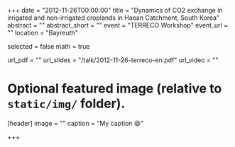 +++
date = "2012-11-26T00:00:00"
title = "Dynamics of CO2 exchange in irrigated and non-irrigated croplands in Haean Catchment, South Korea"
abstract = ""
abstract_short = ""
event = "TERRECO Workshop"
event_url = ""
location = "Bayreuth"

selected = false
math = true

url_pdf = ""
url_slides = "/talk/2012-11-26-terreco-en.pdf"
url_video = ""

# Optional featured image (relative to `static/img/` folder).
[header]
image = ""
caption = "My caption :smile:"

+++
